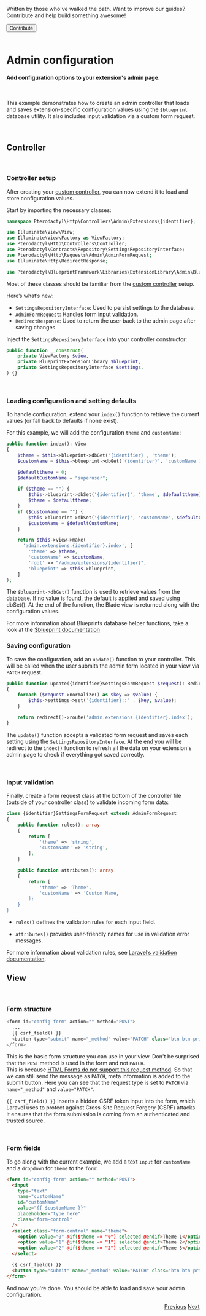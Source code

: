 <div class="position-relative p-4 text-body bg-body border rounded-4 d-flex align-items-center">
  <div class="me-3">
    <i class="bi bi-book h2"></i>
  </div>
  <p class="me-3 my-0">
    Written by those who've walked the path. Want to improve our guides? Contribute and help build something awesome!
  </p>
  <a href="https://github.com/BlueprintFramework/web/tree/main/docs/pages/developing-extensions">
    <button class="btn btn-primary px-4 rounded-pill placeholder-wave" type="button">
      Contribute
    </button>
  </a>
</div><br>

# Admin configuration
<h4 class="fw-light">Add configuration options to your extension's admin page.</h4><br/>

This example demonstrates how to create an admin controller that loads and saves extension-specific configuration values using the `$blueprint` database utility. It also includes input validation via a custom form request.

<br/>

## Controller

<br/>

### Controller setup

After creating your [custom controller](?page=developing-extensions/Custom-controllers), you can now extend it to load and store configuration values.

Start by importing the necessary classes:

```php
namespace Pterodactyl\Http\Controllers\Admin\Extensions\{identifier};

use Illuminate\View\View;
use Illuminate\View\Factory as ViewFactory;
use Pterodactyl\Http\Controllers\Controller;
use Pterodactyl\Contracts\Repository\SettingsRepositoryInterface;
use Pterodactyl\Http\Requests\Admin\AdminFormRequest;
use Illuminate\Http\RedirectResponse;

use Pterodactyl\BlueprintFramework\Libraries\ExtensionLibrary\Admin\BlueprintAdminLibrary as BlueprintExtensionLibrary;
```

Most of these classes should be familiar from the [custom controller](?page=developing-extensions/Custom-controllers) setup.

Here’s what’s new:

- `SettingsRepositoryInterface`: Used to persist settings to the database.
- `AdminFormRequest`: Handles form input validation.
- `RedirectResponse`: Used to return the user back to the admin page after saving changes.

Inject the `SettingsRepositoryInterface` into your controller constructor:

```php
public function __construct(
    private ViewFactory $view,
    private BlueprintExtensionLibrary $blueprint,
    private SettingsRepositoryInterface $settings,
) {}
```

<br/>

### Loading configuration and setting defaults

To handle configuration, extend your `index()` function to retrieve the current values (or fall back to defaults if none exist). 

For this example, we will add the configuration `theme` and `customName`:

```php
public function index(): View
{
    $theme = $this->blueprint->dbGet('{identifier}', 'theme');
    $customName = $this->blueprint->dbGet('{identifier}', 'customName');

    $defaulttheme = 0;
    $defaultCustomName = "superuser";

    if ($theme == "") {
        $this->blueprint->dbSet('{identifier}', 'theme', $defaulttheme);
        $theme = $defaulttheme;
    }
    if ($customName == "") {
        $this->blueprint->dbSet('{identifier}', 'customName', $defaultCustomName;
        $customName = $defaultCustomName;
    }

    return $this->view->make(
      'admin.extensions.{identifier}.index', [
        'theme' => $theme,
        'customName' => $customName,
        'root' => "/admin/extensions/{identifier}",
        'blueprint' => $this->blueprint,
    ]
);

```

The `$blueprint->dbGet()` function is used to retrieve values from the database. If no value is found, the default is applied and saved using dbSet().
At the end of the function, the Blade view is returned along with the configuration values.

<div class="p-2 border-start border-4 mb-5">
    <i class="bi bi-journal-text text-primary me-1"></i>
    For more information about Blueprints database helper functions, take a look at the <a href="?page=documentation/$blueprint">$blueprint documentation</a>
</div>

### Saving configuration

To save the configuration, add an `update()` function to your controller. This will be called when the user submits the admin form located in your view via `PATCH` request.

```php
public function update({identifier}SettingsFormRequest $request): RedirectResponse
{
    foreach ($request->normalize() as $key => $value) {
        $this->settings->set('{identifier}::' . $key, $value);
    }

    return redirect()->route('admin.extensions.{identifier}.index');
}

```

The `update()` function accepts a validated form request and saves each setting using the `SettingsRepositoryInterface`. At the end you will be redirect to the `index()` function to refresh all the data on your extension's admin page to check if everything got saved correctly.

<br/>

### Input validation

Finally, create a form request class at the bottom of the controller file (outside of your controller class) to validate incoming form data:

```php
class {identifier}SettingsFormRequest extends AdminFormRequest
{
    public function rules(): array
    {
        return [
            'theme' => 'string',
            'customName' => 'string',
        ];
    }

    public function attributes(): array
    {
        return [
            'theme' => 'Theme',
            'customName' => 'Custom Name,
        ];
    }
}

```

- `rules()` defines the validation rules for each input field.

- `attributes()` provides user-friendly names for use in validation error messages.

<div class="p-2 border-start border-4 mb-5">
    <i class="bi bi-globe text-primary me-1"></i>
    For more information about validation rules, see <a href="https://laravel.com/docs/10.x/validation#available-validation-rules">Laravel’s validation documentation</a>.
</div>

## View

<br/>

### Form structure

```php
<form id="config-form" action="" method="POST">
  ...
  {{ csrf_field() }}
  <button type="submit" name="_method" value="PATCH" class="btn btn-primary">Save Changes</button>
</form>
```

This is the basic form structure you can use in your view. Don't be surprised that the `POST` method is used in the form and not `PATCH`.<br/>
This is because [HTML Forms do not support this request method](https://laravel.com/docs/10.x/routing#form-method-spoofing). So that we can still send the message as `PATCH`, meta information is added to the submit button. Here you can see that the request type is set to `PATCH` via `name="_method"` and `value="PATCH"`.

`{{ csrf_field() }}` inserts a hidden CSRF token input into the form, which Laravel uses to protect against Cross-Site Request Forgery (CSRF) attacks. It ensures that the form submission is coming from an authenticated and trusted source.

<br/>

### Form fields

To go along with the current example, we add a text `input` for `customName` and a `dropdown` for `theme` to the `form`:
```html
<form id="config-form" action="" method="POST">
  <input 
    type="text"
    name="customName"
    id="customName"
    value="{{ $customName }}"
    placeholder="type here"
    class="form-control"
  />
  <select class="form-control" name="theme">
    <option value="0" @if($theme == "0") selected @endif>Theme 1</option>
    <option value="1" @if($theme == "1") selected @endif>Theme 2</option>
    <option value="2" @if($theme == "2") selected @endif>Theme 3</option>
  </select>

  {{ csrf_field() }}
  <button type="submit" name="_method" value="PATCH" class="btn btn-primary">Save Changes</button>
</form>
```

And now you're done. You should be able to load and save your admin configuration.


<div class="btn-group docs-navigator" role="group" aria-label="Navigation" style="float: right">
  <a href="?page=developing-extensions/Custom-controllers" class="btn btn-dark bg-light-subtle border-0 rounded-start-pill">Previous</a>
  <a href="?page=developing-extensions/Dashboard-wrappers" class="btn btn-dark bg-light-subtle border-0 rounded-end-pill">Next</a>
</div>